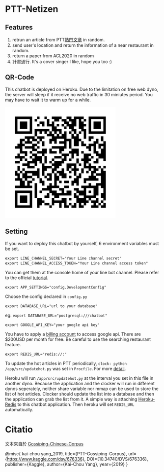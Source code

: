 # PTT-Netizen
## Features
1. retrun an article from PTT[熱門文章](https://disp.cc/m/) in random.
2. send user's location and return the information of a near restaurant in random.
3. return a paper from ACL2020 in random
4. 計畫通行. It's a cover singer I like, hope you too :)

## QR-Code
This chatbot is deployed on Heroku.
Due to the limitation on free web dyno, the server will sleep if it receive no web traffic in 30 miniutes period.
You may have to wait it to warm up for a while.

![image](https://github.com/r08922129/PTT-Netizen/blob/main/qrcode.png?raw=true)
## Setting
If you want to deploy this chatbot by yourself, 6 environment variables must be set.
```
export LINE_CHANNEL_SECRET="Your Line channel secret"
export LINE_CHANNEL_ACCESS_TOKEN="Your Line channel access token"
```
You can get them at the console home of your line bot channel.
Please refer to the official [tutorial](https://developers.line.biz/en/docs/messaging-api/getting-started/#using-console).

```
export APP_SETTINGS="config.DevelopmentConfig"
```
Choose the config declared in `config.py`
```
export DATABASE_URL="url to your database"
```
eg. `export DATABASE_URL="postgresql:///chatbot"`
```
export GOOGLE_API_KEY="your google api key"
```
You have to apply a [billing account](https://console.developers.google.com/apis) to access google api.
There are $200USD per month for free. Be careful to use the searching restaurant feature.

```
export REDIS_URL="redis://:"
```
To update the hot articles in PTT periodically, `clock: python /app/src/updatehot.py` was set in `Procfile`. For more [detail](https://devcenter.heroku.com/articles/clock-processes-python).

Heroku will run `/app/src/updatehot.py` at the interval you set in this file in another dyno.
Because the application and the clocker will run in different dynos seperately, neither share variable nor mmap can be used to store the list of hot articles. Clocker should update the list into a database and then the application can grab the list from it. 
A simple way is attaching [Heroku-Redis](https://devcenter.heroku.com/articles/heroku-redis) to this chatbot application. Then heroku will set `REDIS_URL` automatically.

# Citatio
文本來自於 [Gossiping-Chinese-Corpus](https://github.com/zake7749/Gossiping-Chinese-Corpus)

@misc{
    kai-chou yang_2019,
    title={PTT-Gossiping-Corpus},
    url={https://www.kaggle.com/dsv/676336},
    DOI={10.34740/DVS/676336},
    publisher={Kaggle},
    author={Kai-Chou Yang},
    year={2019}
}


